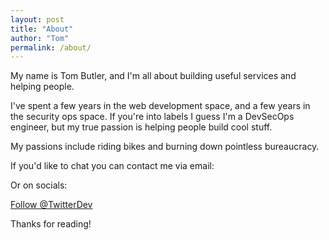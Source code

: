 ```yaml
---
layout: post
title: "About"
author: "Tom"
permalink: /about/
---
```


My name is Tom Butler, and I'm all about building useful services and helping people. 

I've spent a few years in the web development space, and a few years in the security ops space. If you're into labels I guess I'm a DevSecOps engineer, but my true passion is helping people build cool stuff.

My passions include riding bikes and burning down pointless bureaucracy.

If you'd like to chat you can contact me via email:
<a href="javascript:location='mailto:\u0074\u006f\u006d\u0040\u0064\u0065\u0076\u0073\u0069\u0067\u0068\u006f\u0070\u0073\u002e\u0063\u006f\u006d';void 0"><script type="text/javascript">document.write('\u0074\u006f\u006d\u0040\u0064\u0065\u0076\u0073\u0069\u0067\u0068\u006f\u0070\u0073\u002e\u0063\u006f\u006d')</script></a>

Or on socials:

<a href="https://twitter.com/TwitterDev?ref_src=twsrc%5Etfw" class="twitter-follow-button" data-show-count="false">Follow @TwitterDev</a><script async src="https://platform.twitter.com/widgets.js" charset="utf-8"></script>

Thanks for reading!
